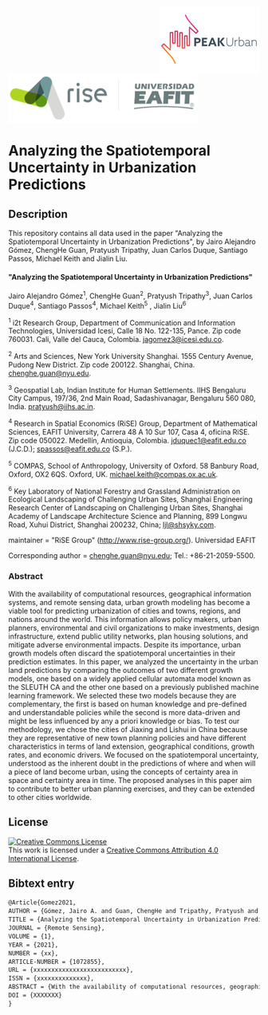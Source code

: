 <img src="figs/PEAKurban.png" alt="PEAK Urban logo" align="right" width ="200" height="133">

<img src="figs/logo_rise_eafit.png" alt="RiSE-group logo" align="middle" width ="380" height="100">


Analyzing the Spatiotemporal Uncertainty in Urbanization Predictions
====================================================================


## Description

This repository contains all data used in the paper "Analyzing the Spatiotemporal Uncertainty in Urbanization Predictions", by Jairo Alejandro Gómez, ChengHe Guan, Pratyush Tripathy, Juan Carlos Duque, Santiago Passos, Michael Keith and Jialin Liu.

#### "Analyzing the Spatiotemporal Uncertainty in Urbanization Predictions"

Jairo Alejandro Gómez<sup>1</sup>, ChengHe Guan<sup>2</sup>, Pratyush Tripathy<sup>3</sup>, Juan Carlos Duque<sup>4</sup>, Santiago Passos<sup>4</sup>, Michael Keith<sup>5</sup> , Jialin Liu<sup>6</sup>

<sup>1</sup> i2t Research Group, Department of Communication and Information Technologies, Universidad Icesi, Calle 18 No. 122-135, Pance. Zip code 760031. Cali, Valle del Cauca, Colombia. jagomez3@icesi.edu.co.

<sup>2</sup> Arts and Sciences, New York University Shanghai. 1555 Century Avenue, Pudong New District. Zip code 200122. Shanghai, China. chenghe.guan@nyu.edu.
 
<sup>3</sup> Geospatial Lab, Indian Institute for Human Settlements. IIHS Bengaluru City Campus, 197/36, 2nd Main Road, Sadashivanagar, Bengaluru 560 080, India. pratyush@iihs.ac.in.
 
<sup>4</sup> Research in Spatial Economics (RiSE) Group, Department of Mathematical Sciences, EAFIT University, Carrera 48 A 10 Sur 107, Casa 4, oficina RiSE. Zip code 050022. Medellín, Antioquia, Colombia. jduquec1@eafit.edu.co (J.C.D.); spassos@eafit.edu.co (S.P.).
 
<sup>5</sup> COMPAS, School of Anthropology, University of Oxford. 58 Banbury Road, Oxford, OX2 6QS. Oxford, UK. michael.keith@compas.ox.ac.uk.

<sup>6</sup> Key Laboratory of National Forestry and Grassland Administration on Ecological Landscaping of Challenging Urban Sites, Shanghai Engineering Research Center of Landscaping on Challenging Urban Sites, Shanghai Academy of Landscape Architecture Science and Planning, 899 Longwu Road, Xuhui District, Shanghai 200232, China; ljl@shsyky.com.

maintainer = "RiSE Group" (http://www.rise-group.org/). Universidad EAFIT

Corresponding author = chenghe.guan@nyu.edu; Tel.: +86-21-2059-5500.

### Abstract 

With the availability of computational resources, geographical information systems, and remote sensing data, urban growth modeling has become a viable tool for predicting urbanization of cities and towns, regions, and nations around the world. This information allows policy makers, urban planners, environmental and civil organizations to make investments, design infrastructure, extend public utility networks, plan housing solutions, and mitigate adverse environmental impacts. Despite its importance, urban growth models often discard the spatiotemporal uncertainties in their prediction estimates. In this paper, we analyzed the uncertainty in the urban land predictions by comparing the outcomes of two different growth models, one based on a widely applied cellular automata model known as the SLEUTH CA and the other one based on a previously published machine learning framework. We selected these two models because they are complementary, the first is based on human knowledge and pre-defined and understandable policies while the second is more data-driven and might be less influenced by any a priori knowledge or bias. To test our methodology, we chose the cities of Jiaxing and Lishui in China because they are representative of new town planning policies and have different characteristics in terms of land extension, geographical conditions, growth rates, and economic drivers. We focused on the spatiotemporal uncertainty, understood as the inherent doubt in the predictions of where and when will a piece of land become urban, using the concepts of certainty area in space and certainty area in time. The proposed analyses in this paper aim to contribute to better urban planning exercises, and they can be extended to other cities worldwide.
## License

<a rel="license" href="http://creativecommons.org/licenses/by/4.0/"><img alt="Creative Commons License" style="border-width:0" src="https://i.creativecommons.org/l/by/4.0/88x31.png" /></a><br />This work is licensed under a <a rel="license" href="http://creativecommons.org/licenses/by/4.0/">Creative Commons Attribution 4.0 International License</a>.

## Bibtext entry

```tex
@Article{Gomez2021,
AUTHOR = {Gómez, Jairo A. and Guan, ChengHe and Tripathy, Pratyush and Duque, Juan C. and Passos, Santiago and Keith, Michael and Liu, Jialin},
TITLE = {Analyzing the Spatiotemporal Uncertainty in Urbanization Predictions},
JOURNAL = {Remote Sensing},
VOLUME = {1},
YEAR = {2021},
NUMBER = {xx},
ARTICLE-NUMBER = {1072855},
URL = {xxxxxxxxxxxxxxxxxxxxxxxxxx},
ISSN = {xxxxxxxxxxxxxx},
ABSTRACT = {With the availability of computational resources, geographical information systems, and remote sensing data, urban growth modeling has become a viable tool for predicting urbanization of cities and towns, regions, and nations around the world. This information allows policy makers, urban planners, environmental and civil organizations to make investments, design infrastructure, extend public utility networks, plan housing solutions, and mitigate adverse environmental impacts. Despite its importance, urban growth models often discard the spatiotemporal uncertainties in their prediction estimates. In this paper, we analyzed the uncertainty in the urban land predictions by comparing the outcomes of two different growth models, one based on a widely applied cellular automata model known as the SLEUTH CA and the other one based on a previously published machine learning framework. We selected these two models because they are complementary, the first is based on human knowledge and pre-defined and understandable policies while the second is more data-driven and might be less influenced by any a priori knowledge or bias. To test our methodology, we chose the cities of Jiaxing and Lishui in China because they are representative of new town planning policies and have different characteristics in terms of land extension, geographical conditions, growth rates, and economic drivers. We focused on the spatiotemporal uncertainty, understood as the inherent doubt in the predictions of where and when will a piece of land become urban, using the concepts of certainty area in space and certainty area in time. The proposed analyses in this paper aim to contribute to better urban planning exercises, and they can be extended to other cities worldwide.},
DOI = {XXXXXXX}
}
```
